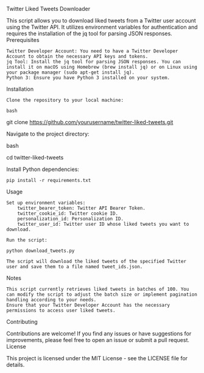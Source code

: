 Twitter Liked Tweets Downloader

This script allows you to download liked tweets from a Twitter user account using the Twitter API. It utilizes environment variables for authentication and requires the installation of the jq tool for parsing JSON responses.
Prerequisites

    Twitter Developer Account: You need to have a Twitter Developer Account to obtain the necessary API keys and tokens.
    jq Tool: Install the jq tool for parsing JSON responses. You can install it on macOS using Homebrew (brew install jq) or on Linux using your package manager (sudo apt-get install jq).
    Python 3: Ensure you have Python 3 installed on your system.

Installation

    Clone the repository to your local machine:

    bash

git clone https://github.com/yourusername/twitter-liked-tweets.git

Navigate to the project directory:

bash

cd twitter-liked-tweets

Install Python dependencies:

    pip install -r requirements.txt

Usage

    Set up environment variables:
        twitter_bearer_token: Twitter API Bearer Token.
        twitter_cookie_id: Twitter cookie ID.
        personalization_id: Personalization ID.
        twitter_user_id: Twitter user ID whose liked tweets you want to download.

    Run the script:

    python download_tweets.py

    The script will download the liked tweets of the specified Twitter user and save them to a file named tweet_ids.json.

Notes

    This script currently retrieves liked tweets in batches of 100. You can modify the script to adjust the batch size or implement pagination handling according to your needs.
    Ensure that your Twitter Developer Account has the necessary permissions to access user liked tweets.

Contributing

Contributions are welcome! If you find any issues or have suggestions for improvements, please feel free to open an issue or submit a pull request.
License

This project is licensed under the MIT License - see the LICENSE file for details.
